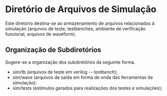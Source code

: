 Diretório de Arquivos de Simulação
==================================
Este diretório destina-se ao armazenamento de arquivos relacionados à simulação (arquivos de teste, testbenches, ambiente de verificação funcional, arquivos de waveform).

Organização de Subdiretórios
----------------------------
Sugere-se a organização dos subdiretórios da seguinte forma.

- sim/tb (arquivos de teste em verilog -- *testbench*);
- sim/wave (arquivos de saída em forma de onda das ferramentas de simulação);
- sim/tests (estímulos gerados para realizações dos testes e simulações);
